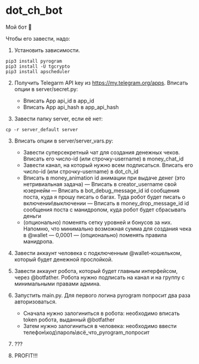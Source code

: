 # dot_ch_bot

Мой бот 🤡

Чтобы его завести, надо:

1. Установить зависимости.
```
pip3 install pyrogram
pip3 install -U tgcrypto
pip3 install apscheduler
```

2. Получить Telegarm API key из https://my.telegram.org/apps. Вписать опции в server/secret.py:
   - Вписать App api_id в app_id
   - Вписать App api_hash в app_api_hash

3. Завести папку server, если её нет:
```
cp -r server_default server
```

3. Вписать опции в server/server_vars.py:
   - Завести суперсекретный чат для создания денежных чеков. Вписать его число-id (или строчку-username) в money_chat_id
   - Завести канал, на который нужно всем подписаться. Вписать его число-id (или строчку-username) в dot_ch_id
   - Вписать в money_animation id анимации при выдаче денег (это нетривиальная задача)
   — Вписать в creator_username свой юзернейм
   — Вписать в bot_debug_message_id id сообщения поста, куда я прошу писать о багах. Туда робот будет писать о включении\выключении
   — Вписать в money_drop_message_id id сообщения поста с манидропом, куда робот будет сбрасывать деньги
   - (опционально) поменять сетку уровней и бонусов за них. Напомню, что минимально возможная сумма для создания чека в @wallet — 0,0001
   — (опционально) поменять правила манидропа.

4. Завести аккаунт человека с подключенным @wallet-кошельком, который будет денежной прослойкой.

5. Завести аккаунт робота, который будет главным интерфейсом, через @botfather. Робота нужно подписать на канал и на группу с минимальными правами админа.

6. Запустить main.py. Для первого логина pyrogram попросит два раза авторизоваться.
   - Сначала нужно залогиниться в робота: необходимо вписать token робота, выданный @botfather
   - Затем нужно залогиниться в человека: необходимо ввести телефон\код\пароль\всё_что_pyrogram_попросит

7. ???

8. PROFIT!!!
